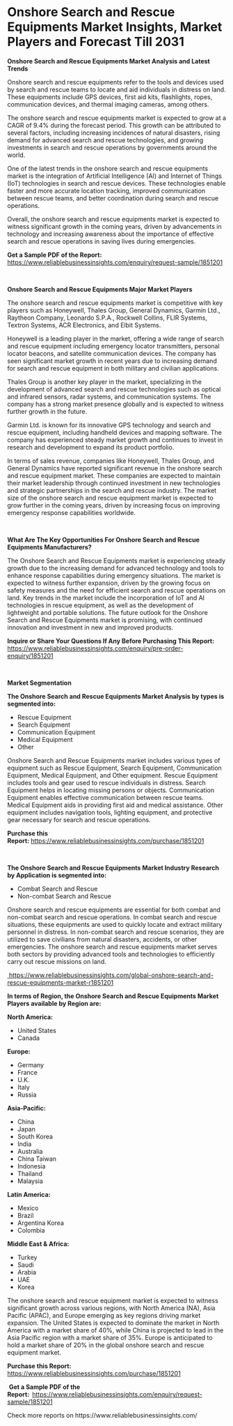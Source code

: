 <p><h1>Onshore Search and Rescue Equipments Market Insights, Market Players and Forecast Till 2031</h1></p><p><strong>Onshore Search and Rescue Equipments Market Analysis and Latest Trends</strong></p>
<p><p>Onshore search and rescue equipments refer to the tools and devices used by search and rescue teams to locate and aid individuals in distress on land. These equipments include GPS devices, first aid kits, flashlights, ropes, communication devices, and thermal imaging cameras, among others.</p><p>The onshore search and rescue equipments market is expected to grow at a CAGR of 9.4% during the forecast period. This growth can be attributed to several factors, including increasing incidences of natural disasters, rising demand for advanced search and rescue technologies, and growing investments in search and rescue operations by governments around the world.</p><p>One of the latest trends in the onshore search and rescue equipments market is the integration of Artificial Intelligence (AI) and Internet of Things (IoT) technologies in search and rescue devices. These technologies enable faster and more accurate location tracking, improved communication between rescue teams, and better coordination during search and rescue operations.</p><p>Overall, the onshore search and rescue equipments market is expected to witness significant growth in the coming years, driven by advancements in technology and increasing awareness about the importance of effective search and rescue operations in saving lives during emergencies.</p></p>
<p><strong>Get a Sample PDF of the Report:&nbsp;</strong> <a href="https://www.reliablebusinessinsights.com/enquiry/request-sample/1851201">https://www.reliablebusinessinsights.com/enquiry/request-sample/1851201</a></p>
<p>&nbsp;</p>
<p><strong>Onshore Search and Rescue Equipments Major Market Players</strong></p>
<p><p>The onshore search and rescue equipments market is competitive with key players such as Honeywell, Thales Group, General Dynamics, Garmin Ltd., Raytheon Company, Leonardo S.P.A., Rockwell Collins, FLIR Systems, Textron Systems, ACR Electronics, and Elbit Systems.</p><p>Honeywell is a leading player in the market, offering a wide range of search and rescue equipment including emergency locator transmitters, personal locator beacons, and satellite communication devices. The company has seen significant market growth in recent years due to increasing demand for search and rescue equipment in both military and civilian applications.</p><p>Thales Group is another key player in the market, specializing in the development of advanced search and rescue technologies such as optical and infrared sensors, radar systems, and communication systems. The company has a strong market presence globally and is expected to witness further growth in the future.</p><p>Garmin Ltd. is known for its innovative GPS technology and search and rescue equipment, including handheld devices and mapping software. The company has experienced steady market growth and continues to invest in research and development to expand its product portfolio.</p><p>In terms of sales revenue, companies like Honeywell, Thales Group, and General Dynamics have reported significant revenue in the onshore search and rescue equipment market. These companies are expected to maintain their market leadership through continued investment in new technologies and strategic partnerships in the search and rescue industry. The market size of the onshore search and rescue equipment market is expected to grow further in the coming years, driven by increasing focus on improving emergency response capabilities worldwide.</p></p>
<p>&nbsp;</p>
<p><strong>What Are The Key Opportunities For Onshore Search and Rescue Equipments Manufacturers?</strong></p>
<p><p>The Onshore Search and Rescue Equipments market is experiencing steady growth due to the increasing demand for advanced technology and tools to enhance response capabilities during emergency situations. The market is expected to witness further expansion, driven by the growing focus on safety measures and the need for efficient search and rescue operations on land. Key trends in the market include the incorporation of IoT and AI technologies in rescue equipment, as well as the development of lightweight and portable solutions. The future outlook for the Onshore Search and Rescue Equipments market is promising, with continued innovation and investment in new and improved products.</p></p>
<p><strong>Inquire or Share Your Questions If Any Before Purchasing This Report:</strong> <a href="https://www.reliablebusinessinsights.com/enquiry/pre-order-enquiry/1851201">https://www.reliablebusinessinsights.com/enquiry/pre-order-enquiry/1851201</a></p>
<p>&nbsp;</p>
<p><strong>Market Segmentation</strong></p>
<p><strong>The Onshore Search and Rescue Equipments Market Analysis by types is segmented into:</strong></p>
<p><ul><li>Rescue Equipment</li><li>Search Equipment</li><li>Communication Equipment</li><li>Medical Equipment</li><li>Other</li></ul></p>
<p><p>Onshore Search and Rescue Equipments market includes various types of equipment such as Rescue Equipment, Search Equipment, Communication Equipment, Medical Equipment, and Other equipment. Rescue Equipment includes tools and gear used to rescue individuals in distress. Search Equipment helps in locating missing persons or objects. Communication Equipment enables effective communication between rescue teams. Medical Equipment aids in providing first aid and medical assistance. Other equipment includes navigation tools, lighting equipment, and protective gear necessary for search and rescue operations.</p></p>
<p><strong>Purchase this Report:&nbsp;</strong><a href="https://www.reliablebusinessinsights.com/purchase/1851201">https://www.reliablebusinessinsights.com/purchase/1851201</a></p>
<p>&nbsp;</p>
<p><strong>The Onshore Search and Rescue Equipments Market Industry Research by Application is segmented into:</strong></p>
<p><ul><li>Combat Search and Rescue</li><li>Non-combat Search and Rescue</li></ul></p>
<p><p>Onshore search and rescue equipments are essential for both combat and non-combat search and rescue operations. In combat search and rescue situations, these equipments are used to quickly locate and extract military personnel in distress. In non-combat search and rescue scenarios, they are utilized to save civilians from natural disasters, accidents, or other emergencies. The onshore search and rescue equipments market serves both sectors by providing advanced tools and technologies to efficiently carry out rescue missions on land.</p></p>
<p><a href="https://www.reliablebusinessinsights.com/global-onshore-search-and-rescue-equipments-market-r1851201">&nbsp;https://www.reliablebusinessinsights.com/global-onshore-search-and-rescue-equipments-market-r1851201</a></p>
<p><strong>In terms of Region, the Onshore Search and Rescue Equipments Market Players available by Region are:</strong></p>
<p>
    <p> <strong> North America: </strong>
        <ul>
            <li>United States</li>
            <li>Canada</li>
        </ul>
        </p> 
    <p> <strong> Europe: </strong>
        <ul>
            <li>Germany</li>
            <li>France</li>
            <li>U.K.</li>
            <li>Italy</li>
            <li>Russia</li>
        </ul>
        </p> 
    <p> <strong> Asia-Pacific: </strong>
        <ul>
            <li>China</li>
            <li>Japan</li>
            <li>South Korea</li>
            <li>India</li>
            <li>Australia</li>
            <li>China Taiwan</li>
            <li>Indonesia</li>
            <li>Thailand</li>
            <li>Malaysia</li>
        </ul>
        </p> 
    <p> <strong> Latin America: </strong>
        <ul>
            <li>Mexico</li>
            <li>Brazil</li>
            <li>Argentina Korea</li>
            <li>Colombia</li>
        </ul>
        </p> 
    <p> <strong> Middle East & Africa: </strong>
        <ul>
            <li>Turkey</li>
            <li>Saudi</li>
            <li>Arabia</li>
            <li>UAE</li>
            <li>Korea</li>
        </ul>
    </p>
    </p>
<p><p>The onshore search and rescue equipment market is expected to witness significant growth across various regions, with North America (NA), Asia Pacific (APAC), and Europe emerging as key regions driving market expansion. The United States is expected to dominate the market in North America with a market share of 40%, while China is projected to lead in the Asia Pacific region with a market share of 35%. Europe is anticipated to hold a market share of 20% in the global onshore search and rescue equipment market.</p></p>
<p><strong>Purchase this Report: </strong><a href="https://www.reliablebusinessinsights.com/purchase/1851201">https://www.reliablebusinessinsights.com/purchase/1851201</a></p>
<p>&nbsp;<strong>Get a Sample PDF of the Report:&nbsp;&nbsp;</strong><a href="https://www.reliablebusinessinsights.com/enquiry/request-sample/1851201">https://www.reliablebusinessinsights.com/enquiry/request-sample/1851201</a></p>
<p><strong></strong></p>
<p>Check more reports on https://www.reliablebusinessinsights.com/</p>